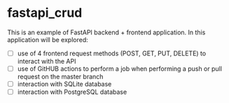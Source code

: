 # fastapi_crud
This is an example of FastAPI backend + frontend application. In this application will be explored:
- [ ] use of 4 frontend request methods (POST, GET, PUT, DELETE) to interact with the API
- [ ] use of GitHUB actions to perform a job when performing a push or pull request on the master branch
- [ ] interaction with SQLite database
- [ ] interaction with PostgreSQL database
